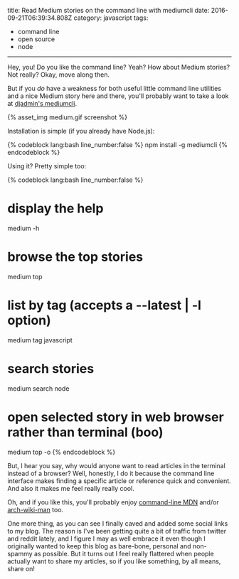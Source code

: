title: Read Medium stories on the command line with mediumcli
date: 2016-09-21T06:39:34.808Z
category: javascript
tags:
- command line
- open source
- node
---

Hey, you! Do you like the command line? Yeah? How about Medium stories? Not really? Okay, move along then.

But if you *do* have a weakness for both useful little command line utilities and a nice Medium story here and there, you'll probably want to take a look at [djadmin's mediumcli](https://github.com/djadmin/medium-cli).

{% asset_img medium.gif screenshot %}

<!-- more -->

Installation is simple (if you already have Node.js):

{% codeblock lang:bash line_number:false %}
npm install -g mediumcli
{% endcodeblock %}

Using it? Pretty simple too:

{% codeblock lang:bash line_number:false %}
# display the help
medium -h

# browse the top stories
medium top

# list by tag (accepts a --latest | -l option)
medium tag javascript

# search stories
medium search node

# open selected story in web browser rather than terminal (boo)
medium top -o
{% endcodeblock %}

But, I hear you say, why would anyone want to read articles in the terminal instead of a browser? Well, honestly, I do it because the command line interface makes finding a specific article or reference quick and convenient. And also it makes me feel really really cool.

Oh, and if you like this, you'll probably enjoy [command-line MDN](linux/2016/command-line-mdn-or-how-to-make-a-great-thing-even-greater) and/or [arch-wiki-man](https://github.com/greg-js/arch-wiki-man) too.

One more thing, as you can see I finally caved and added some social links to my blog. The reason is I've been getting quite a bit of traffic from twitter and reddit lately, and I figure I may as well embrace it even though I originally wanted to keep this blog as bare-bone, personal and non-spammy as possible. But it turns out I feel really flattered when people actually want to share my articles, so if you like something, by all means, share on!
